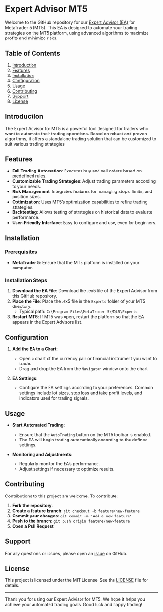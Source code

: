 # Expert Advisor MT5

Welcome to the GitHub repository for our [Expert Advisor (EA)](https://www.fx-etrader.com) for MetaTrader 5 (MT5). This EA is designed to automate your trading strategies on the MT5 platform, using advanced algorithms to maximize profits and minimize risks.

## Table of Contents

1. [Introduction](#introduction)
2. [Features](#features)
3. [Installation](#installation)
4. [Configuration](#configuration)
5. [Usage](#usage)
6. [Contributing](#contributing)
7. [Support](#support)
8. [License](#license)

## Introduction

The Expert Advisor for MT5 is a powerful tool designed for traders who want to automate their trading operations. Based on robust and proven algorithms, it offers a standalone trading solution that can be customized to suit various trading strategies.

## Features

- **Full Trading Automation**: Executes buy and sell orders based on predefined rules.
- **Customizable Trading Strategies**: Adjust trading parameters according to your needs.
- **Risk Management**: Integrates features for managing stops, limits, and position sizes.
- **Optimization**: Uses MT5’s optimization capabilities to refine trading strategies.
- **Backtesting**: Allows testing of strategies on historical data to evaluate performance.
- **User-Friendly Interface**: Easy to configure and use, even for beginners.

## Installation

### Prerequisites

- **MetaTrader 5**: Ensure that the MT5 platform is installed on your computer.

### Installation Steps

1. **Download the EA File**: Download the .ex5 file of the Expert Advisor from this GitHub repository.
2. **Place the File**: Place the .ex5 file in the `Experts` folder of your MT5 directory.
   - Typical path: `C:\Program Files\MetaTrader 5\MQL5\Experts`
3. **Restart MT5**: If MT5 was open, restart the platform so that the EA appears in the Expert Advisors list.

## Configuration

1. **Add the EA to a Chart**:
   - Open a chart of the currency pair or financial instrument you want to trade.
   - Drag and drop the EA from the `Navigator` window onto the chart.

2. **EA Settings**:
   - Configure the EA settings according to your preferences. Common settings include lot sizes, stop loss and take profit levels, and indicators used for trading signals.

## Usage

- **Start Automated Trading**:
  - Ensure that the `AutoTrading` button on the MT5 toolbar is enabled.
  - The EA will begin trading automatically according to the defined settings.

- **Monitoring and Adjustments**:
  - Regularly monitor the EA’s performance.
  - Adjust settings if necessary to optimize results.

## Contributing

Contributions to this project are welcome. To contribute:

1. **Fork the repository**.
2. **Create a feature branch**: `git checkout -b feature/new-feature`
3. **Commit your changes**: `git commit -m 'Add a new feature'`
4. **Push to the branch**: `git push origin feature/new-feature`
5. **Open a Pull Request**

## Support

For any questions or issues, please open an [issue](https://www.fx-etrader.com/en/doc/introduction) on GitHub.

## License

This project is licensed under the MIT License. See the [LICENSE](LICENSE) file for details.

---

Thank you for using our Expert Advisor for MT5. We hope it helps you achieve your automated trading goals. Good luck and happy trading!
